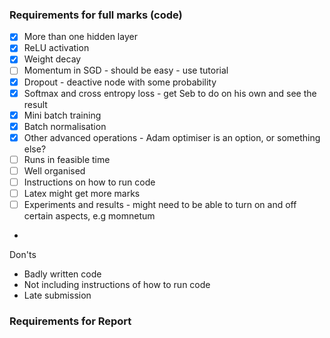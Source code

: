 ### Requirements for full marks (code)
- [x] More than one hidden layer
- [x] ReLU activation
- [x] Weight decay
- [ ] Momentum in SGD - should be easy - use tutorial
- [x] Dropout - deactive node with some probability
- [x] Softmax and cross entropy loss - get Seb to do on his own and see the result
- [x] Mini batch training
- [x] Batch normalisation
- [x] Other advanced operations - Adam optimiser is an option, or something else?
- [ ] Runs in feasible time
- [ ] Well organised
- [ ] Instructions on how to run code
- [ ] Latex might get more marks
- [ ] Experiments and results - might need to be able to turn on and off certain aspects, e.g momnetum 
- 

Don'ts
- Badly written code
- Not including instructions of how to run code
- Late submission

### Requirements for Report
